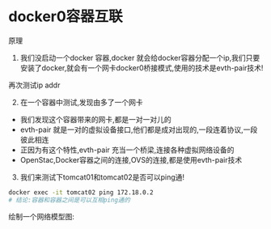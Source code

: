 # docker0容器互联

原理
1. 我们没启动一个docker 容器,docker 就会给docker容器分配一个ip,我们只要安装了docker,就会有一个网卡docker0桥接模式,使用的技术是evth-pair技术!

再次测试ip addr

2. 在一个容器中测试,发现由多了一个网卡
- 我们发现这个容器带来的网卡,都是一对一对儿的
- evth-pair 就是一对的虚拟设备接口,他们都是成对出现的,一段连着协议,一段彼此相连
- 正因为有这个特性,evth-pair 充当一个桥梁,连接各种虚拟网络设备的
- OpenStac,Docker容器之间的连接,OVS的连接,都是使用evth-pair技术


3. 我们来测试下tomcat01和tomcat02是否可以ping通!
```bash
docker exec -it tomcat02 ping 172.18.0.2
# 结论:容器和容器之间是可以互相ping通的
```

绘制一个网络模型图:



